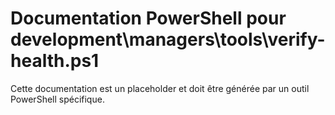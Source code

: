 # Documentation PowerShell pour development\managers\tools\verify-health.ps1

Cette documentation est un placeholder et doit être générée par un outil PowerShell spécifique.
